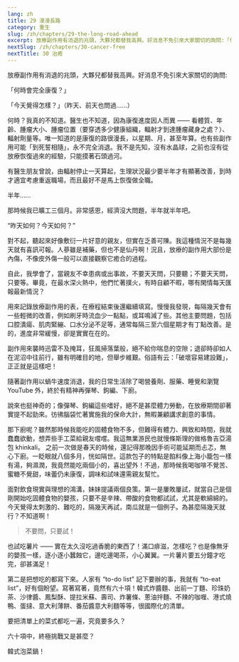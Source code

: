 ```yaml
---
lang: zh
title: 29 漫漫長路
category: 重生
slug: /zh/chapters/29-the-long-road-ahead
excerpt: 放療副作用有消退的兆頭，大夥兒都替我高興。好消息不免引來大家關切的詢問:「何時會完全康復？」
nextSlug: /zh/chapters/30-cancer-free
nextTitle: 30 治癒
---
```


<p class="cn">放療副作用有消退的兆頭，大夥兒都替我高興。好消息不免引來大家關切的詢問:

<p class="cn">「何時會完全康復？」

<p class="cn">「今天覺得怎樣？」（昨天、前天也問過......）

<p class="cn">何時？我真的不知道。醫生也不知道，因為康復進度因人而異 —— 看體質、年齡、腫瘤大小、腫瘤位置（要穿透多少健康組織，輻射才到達腫瘤藏身之處？）、輻射劑量等。唯一知道的是康復的路很漫長，以星期、月，甚至年算。也有些副作用可能「到死誓相隨」，永不完全消退。我不是先知，沒有水晶球，之前也沒有從放療恢復過來的經驗，只能摸著石頭過河。

<p class="cn">有醫生朋友曾說，由輻射停止一天算起，生理狀況最少要半年才有顯著改善，到時才適宜考慮重返職場，而且最好不是馬上恢復做全職。

<p class="cn">半年......

<p class="cn">那時候我已曠工三個月。非常感恩，經濟沒大問題，半年就半年吧。

<q class="cn">昨天如何？今天如何？

<p class="cn">對不起，聽起來好像敷衍一片好意的親友，但實在乏善可陳。我這種情況不是每幾天就有喜訊可報。人蔘雖是補藥，但也不是仙丹啊！況且，放療的副作用大部份是內傷，不像皮外傷一般可以直接觀察它癒合的過程。 

<p class="cn">自此，我學會了，當親友不幸患病或出事故，不要天天問，只要聽；不要天天問，只要等。畢竟，在最水深火熱中，他們忙著撲火，有時自顧不暇，哪有閑情每天匯報最新情況？

<p class="cn">用來記錄放療副作用的表，在療程結束後還繼續填寫。慢慢我發現，每隔幾天會有一些輕微的改善，例如刷牙時流血少一點點，或耳鳴減了些。其他主要問題，包括口腔潰瘍、肌肉緊繃、口水分泌不足等，通常每隔三至六個星期才有丁點改善。是的，進度非常緩慢，卻是實實在在的。

<p class="cn">副作用來襲時迅雷不及掩耳，狂風掃落葉般，絕不給你喘息的空隙；退卻時卻如人在泥沼中往前行，雖有明確目的地，但舉步維艱。俗語有云：「破壞容易建設難」，正正就是這樣吧！

<p class="cn">隨著副作用以蝸牛速度消退，我的日常生活除了喝營養劑、服藥、睡覺和瀏覽 YouTube 外，終於有精神再彈琴、鉤編、下廚。

<p class="cn">說來也挺神奇的；像彈琴、鉤編這些嗜好，絕不是甚麼體力勞動，在放療期間卻著實提不起勁來。彷彿腦袋忙著實施我的保命大計，無暇兼顧講求創意的事情。

<p class="cn">那下廚呢？雖然那時候我能吃的固體食物不多，但難得有體力、興致和時間，我就蠢蠢欲動，想弄些手工菜給親友嚐嚐。我這無業游民也就慢條斯理的做格魯吉亞湯包 khinkali。 之前一次做是春天的時候，還記得那晚因手術可能延期而忐忑，無心下廚。一眨眼就八個多月，恍如隔世。這款包子的特點是餡料像上海小籠包一樣有湯，夠濕潤，我竟然能吃兩個小的，喜出望外！不過，那時候我喝咖啡不覺苦、蜜糖不覺甜，味蕾仍未康復，調味和試味還需親友幫忙。

<p class="cn">面對飲食現實與理想的鴻溝，妹妹提議兩個良策。第一是屢敗屢試，就當自己是個剛開始吃固體食物的嬰孩，只要不是辛辣、帶酸的食物都試試，尤其是軟綿綿的。今天覺得太刺激的、難吃的，隔幾天再試，南瓜就是一個例子。為甚麼隔幾天就行？不知道啊！

<blockquote class="cn">不要問，只要試！</blockquote>

<p class="cn">也試吃薯片 —— 實在太久沒吃過香脆的東西了！滿口痱滋，怎樣吃？也是像無牙的嬰孩一樣，逐小逐小蠶蝕它，邊吃邊喝茶，小心翼翼。一片薯片要五分鐘才吃完，卻甚滿足！

<p class="cn">第二是把想吃的都寫下來。人家有 “to-do list” 記下要辦的事，我就有 “to-eat list”，好有個盼望。寫著寫著，竟然有六十項！韓式炸醬麵、出前一丁麵、珍珠奶茶、沙律醬、鳳梨酥、提拉米蘇、壽司、炸薯條、蔥油拌麵、不辣的咖喱、港式燒鴨、蛋撻、意大利薄餅、番茄醬意大利麵等等，很國際化的清單。

<p class="cn">要把清單上的菜式都吃一遍，究竟要多久？

<p class="cn">六十項中，終極挑戰又是甚麼？

<p class="cn">韓式泡菜鍋！

